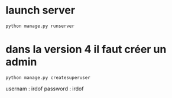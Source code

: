 # launch server 

`python manage.py runserver`

# dans la version 4 il faut créer un admin

`python manage.py createsuperuser`

usernam : irdof
password : irdof